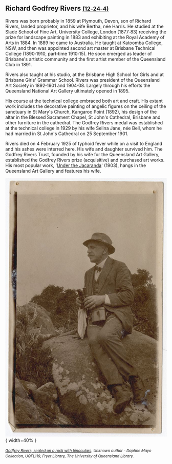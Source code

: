 ## Richard Godfrey Rivers <small>[(12‑24‑4)](https://brisbane.discovereverafter.com/profile/31767818 "Go to Memorial Information" )</small>

Rivers was born probably in 1859 at Plymouth, Devon, son of Richard Rivers, landed proprietor, and his wife Bertha, née Harris. He studied at the Slade School of Fine Art, University College, London (1877‑83) receiving the prize for landscape painting in 1883 and exhibiting at the Royal Academy of Arts in 1884. In 1889 he came to Australia. He taught at Katoomba College, NSW, and then was appointed second art master at Brisbane Technical College (1890‑1910, part‑time 1910‑15). He soon emerged as leader of Brisbane's artistic community and the first artist member of the Queensland Club in 1891.

Rivers also taught at his studio, at the Brisbane High School for Girls and at Brisbane Girls' Grammar School. Rivers was president of the Queensland Art Society in 1892‑1901 and 1904‑08. Largely through his efforts the Queensland National Art Gallery ultimately opened in 1895.

His course at the technical college embraced both art and craft. His extant work includes the decorative painting of angelic figures on the ceiling of the sanctuary in St Mary's Church, Kangaroo Point (1892), his design of the altar in the Blessed Sacrament Chapel, St John's Cathedral, Brisbane and other furniture in the cathedral. The Godfrey Rivers medal was established at the technical college in 1929 by his wife Selina Jane, née Bell, whom he had married in St John's Cathedral on 25 September 1901.

Rivers died on 4 February 1925 of typhoid fever while on a visit to England and his ashes were interred here. His wife and daughter survived him. The Godfrey Rivers Trust, founded by his wife for the Queensland Art Gallery, established the Godfrey Rivers prize (acquisitive) and purchased art works. His most popular work, '[Under the Jacaranda](https://learning.qagoma.qld.gov.au/artworks/under-the-jacaranda/)' (1903), hangs in the Queensland Art Gallery and features his wife.

![Godfrey Rivers, seated on a rock with binoculars](../assets/richard-godfrey-rivers.jpg){ width=40% }

*<small>[Godfrey Rivers, seated on a rock with binoculars](https://espace.library.uq.edu.au/view/UQ:589207). Unknown author - Daphne Mayo Collection, UQFL119, Fryer Library, The University of Queensland Library.</small>*